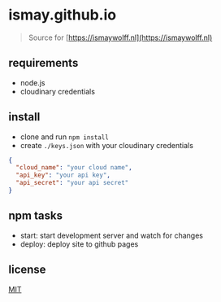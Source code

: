 # ismay.github.io

> Source for [https://ismaywolff.nl](https://ismaywolff.nl)

## requirements

* node.js
* cloudinary credentials

## install

* clone and run `npm install`
* create `./keys.json` with your cloudinary credentials

```json
{
  "cloud_name": "your cloud name",
  "api_key": "your api key",
  "api_secret": "your api secret"
}
```

## npm tasks

* start: start development server and watch for changes
* deploy: deploy site to github pages

## license

[MIT](http://ismay.mit-license.org/)
